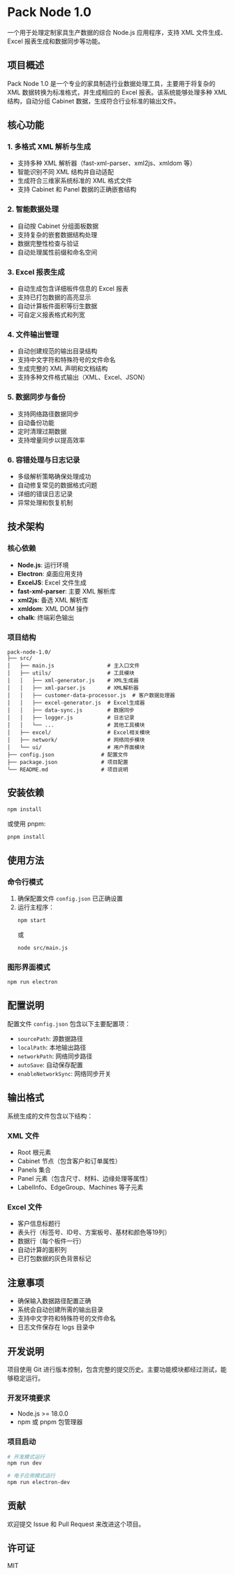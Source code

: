 # Pack Node 1.0

一个用于处理定制家具生产数据的综合 Node.js 应用程序，支持 XML 文件生成、Excel 报表生成和数据同步等功能。

## 项目概述

Pack Node 1.0 是一个专业的家具制造行业数据处理工具，主要用于将复杂的 XML 数据转换为标准格式，并生成相应的 Excel 报表。该系统能够处理多种 XML 结构，自动分组 Cabinet 数据，生成符合行业标准的输出文件。

## 核心功能

### 1. 多格式 XML 解析与生成

- 支持多种 XML 解析器（fast-xml-parser、xml2js、xmldom 等）
- 智能识别不同 XML 结构并自动适配
- 生成符合三维家系统标准的 XML 格式文件
- 支持 Cabinet 和 Panel 数据的正确嵌套结构

### 2. 智能数据处理

- 自动按 Cabinet 分组面板数据
- 支持复杂的嵌套数据结构处理
- 数据完整性检查与验证
- 自动处理属性前缀和命名空间

### 3. Excel 报表生成

- 自动生成包含详细板件信息的 Excel 报表
- 支持已打包数据的高亮显示
- 自动计算板件面积等衍生数据
- 可自定义报表格式和列宽

### 4. 文件输出管理

- 自动创建规范的输出目录结构
- 支持中文字符和特殊符号的文件命名
- 生成完整的 XML 声明和文档结构
- 支持多种文件格式输出（XML、Excel、JSON）

### 5. 数据同步与备份

- 支持网络路径数据同步
- 自动备份功能
- 定时清理过期数据
- 支持增量同步以提高效率

### 6. 容错处理与日志记录

- 多级解析策略确保处理成功
- 自动修复常见的数据格式问题
- 详细的错误日志记录
- 异常处理和恢复机制

## 技术架构

### 核心依赖

- **Node.js**: 运行环境
- **Electron**: 桌面应用支持
- **ExcelJS**: Excel 文件生成
- **fast-xml-parser**: 主要 XML 解析库
- **xml2js**: 备选 XML 解析库
- **xmldom**: XML DOM 操作
- **chalk**: 终端彩色输出

### 项目结构

```
pack-node-1.0/
├── src/
│   ├── main.js                 # 主入口文件
│   ├── utils/                  # 工具模块
│   │   ├── xml-generator.js    # XML生成器
│   │   ├── xml-parser.js       # XML解析器
│   │   ├── customer-data-processor.js  # 客户数据处理器
│   │   ├── excel-generator.js  # Excel生成器
│   │   ├── data-sync.js        # 数据同步
│   │   ├── logger.js           # 日志记录
│   │   └── ...                 # 其他工具模块
│   ├── excel/                  # Excel相关模块
│   ├── network/                # 网络同步模块
│   └── ui/                     # 用户界面模块
├── config.json               # 配置文件
├── package.json              # 项目配置
└── README.md                 # 项目说明
```

## 安装依赖

```bash
npm install
```

或使用 pnpm:

```bash
pnpm install
```

## 使用方法

### 命令行模式

1. 确保配置文件 `config.json` 已正确设置
2. 运行主程序：
   ```bash
   npm start
   ```
   或
   ```bash
   node src/main.js
   ```

### 图形界面模式

```bash
npm run electron
```

## 配置说明

配置文件 `config.json` 包含以下主要配置项：

- `sourcePath`: 源数据路径
- `localPath`: 本地输出路径
- `networkPath`: 网络同步路径
- `autoSave`: 自动保存配置
- `enableNetworkSync`: 网络同步开关

## 输出格式

系统生成的文件包含以下结构：

### XML 文件
- Root 根元素
- Cabinet 节点（包含客户和订单属性）
- Panels 集合
- Panel 元素（包含尺寸、材料、边缘处理等属性）
- LabelInfo、EdgeGroup、Machines 等子元素

### Excel 文件
- 客户信息标题行
- 表头行（标签号、ID号、方案板号、基材和颜色等19列）
- 数据行（每个板件一行）
- 自动计算的面积列
- 已打包数据的灰色背景标记

## 注意事项

- 确保输入数据路径配置正确
- 系统会自动创建所需的输出目录
- 支持中文字符和特殊符号的文件命名
- 日志文件保存在 logs 目录中

## 开发说明

项目使用 Git 进行版本控制，包含完整的提交历史。主要功能模块都经过测试，能够稳定运行。

### 开发环境要求
- Node.js >= 18.0.0
- npm 或 pnpm 包管理器

### 项目启动
```bash
# 开发模式运行
npm run dev

# 电子应用模式运行
npm run electron-dev
```

## 贡献

欢迎提交 Issue 和 Pull Request 来改进这个项目。

## 许可证

MIT